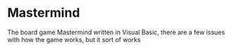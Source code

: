 # Mastermind
The board game Mastermind written in Visual Basic, there are a few issues with how the game works, but it sort of works
